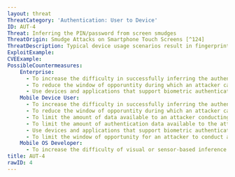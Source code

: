 ```yaml
---
layout: threat
ThreatCategory: 'Authentication: User to Device'
ID: AUT-4
Threat: Inferring the PIN/password from screen smudges
ThreatOrigin: Smudge Attacks on Smartphone Touch Screens [^124]
ThreatDescription: Typical device usage scenarios result in fingerprints and smudges being left on the screen of a mobile device. Repeated taps to the same location on the screen may be discernable due to the clustering and build-up of similar prints, potentially allowing an attacker to infer some or all of the numbers or characters that appear in a device unlock PIN or password. This greatly facilitates an educated brute-force attack against the device unlock PIN or passcode, particularly when combined with similar attacks, such as recording events of device unlock by the a user.
ExploitExample:
CVEExample:
PossibleCountermeasures:
    Enterprise:
      - To increase the difficulty in successfully inferring the authentication credential, increase the minimum length and complexity of PINs, passwords, or other authentication credentials.
      - To reduce the window of opporuntity during which an attacker can use an inferred authentication credential, reduce the maximum lifetime of authentication credentials.
      - Use devices and applications that support biometric authentication methods (e.g. facial recognition, voice print), which do not result in direct physical evidence of authentication data being left on the device for later analysis.
    Mobile Device User:
      - To increase the difficulty in successfully inferring the authentication credential, increase the minimum length and complexity of PINs, passwords, or other authentication credentials.
      - To reduce the window of opporuntity during which an attacker can use an inferred authentication credential, reduce the maximum lifetime of authentication credentials.
      - To limit the amount of data available to an attacker conducting a screen smudge inferrence attack, clean the screen of the device often, particularly when leaving the device directly unattended.
      - To limit the amount of authentication data available to the attacker (e.g. size, and number of smudges), enter device unlock codes and passwords using a stylus on (ideally) a clean device screen.
      - Use devices and applications that support biometric authentication methods (e.g. facial recognition, voice print), which do not result in direct physical evidence of authentication data being left on the device for later analysis.
      - To limit the window of opportunity for an attacker to conduct a screen smudge inferrence attack, physically secure the device when it is being left directly unattended.
    Mobile OS Developer:
      - To increase the difficulty of visual or sensor-based inference attacks on entries by the on-screen keyboard, a randomized keyboard layout for PIN or password entry could be implemented as a feature of the mobile OS.
title: AUT-4
rawID: 4
---
```

